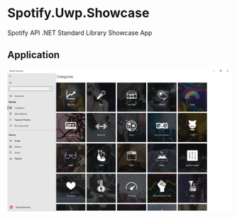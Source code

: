 # Spotify.Uwp.Showcase

Spotify API .NET Standard Library Showcase App

## Application

![Spotify Showcase](Resources/spotify-showcase.png)